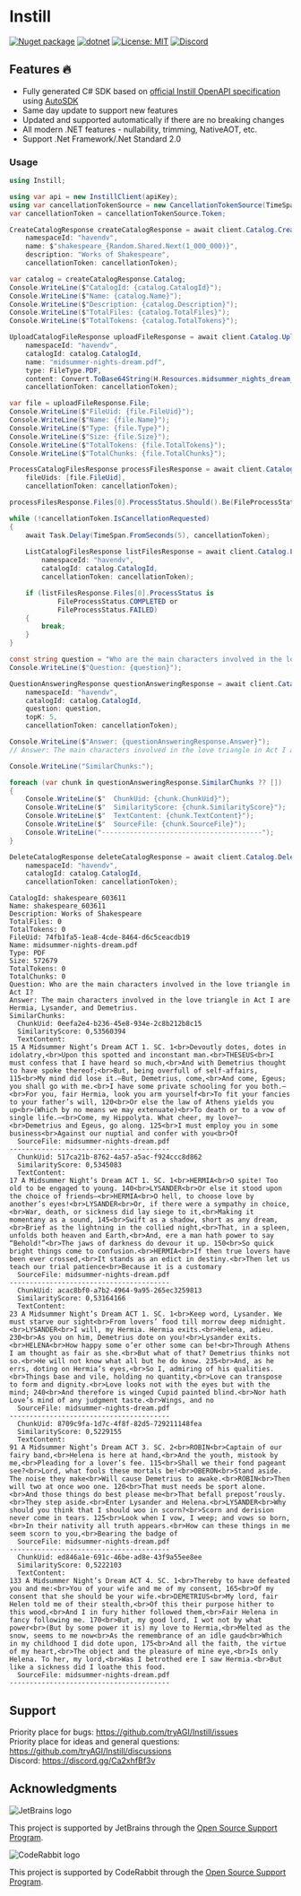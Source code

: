 # Instill

[![Nuget package](https://img.shields.io/nuget/vpre/Instill)](https://www.nuget.org/packages/Instill/)
[![dotnet](https://github.com/tryAGI/Instill/actions/workflows/dotnet.yml/badge.svg?branch=main)](https://github.com/tryAGI/Instill/actions/workflows/dotnet.yml)
[![License: MIT](https://img.shields.io/github/license/tryAGI/Instill)](https://github.com/tryAGI/Instill/blob/main/LICENSE.txt)
[![Discord](https://img.shields.io/discord/1115206893015662663?label=Discord&logo=discord&logoColor=white&color=d82679)](https://discord.gg/Ca2xhfBf3v)

## Features 🔥
- Fully generated C# SDK based on [official Instill OpenAPI specification](https://raw.githubusercontent.com/Instill/assemblyai-api-spec/main/openapi.yml) using [AutoSDK](https://github.com/HavenDV/AutoSDK)
- Same day update to support new features
- Updated and supported automatically if there are no breaking changes
- All modern .NET features - nullability, trimming, NativeAOT, etc.
- Support .Net Framework/.Net Standard 2.0

### Usage
```csharp
using Instill;

using var api = new InstillClient(apiKey);
using var cancellationTokenSource = new CancellationTokenSource(TimeSpan.FromMinutes(5));
var cancellationToken = cancellationTokenSource.Token;

CreateCatalogResponse createCatalogResponse = await client.Catalog.CreateCatalogAsync(
    namespaceId: "havendv",
    name: $"shakespeare_{Random.Shared.Next(1_000_000)}",
    description: "Works of Shakespeare",
    cancellationToken: cancellationToken);

var catalog = createCatalogResponse.Catalog;
Console.WriteLine($"CatalogId: {catalog.CatalogId}");
Console.WriteLine($"Name: {catalog.Name}");
Console.WriteLine($"Description: {catalog.Description}");
Console.WriteLine($"TotalFiles: {catalog.TotalFiles}");
Console.WriteLine($"TotalTokens: {catalog.TotalTokens}");

UploadCatalogFileResponse uploadFileResponse = await client.Catalog.UploadCatalogFileAsync(
    namespaceId: "havendv",
    catalogId: catalog.CatalogId,
    name: "midsummer-nights-dream.pdf",
    type: FileType.PDF,
    content: Convert.ToBase64String(H.Resources.midsummer_nights_dream_pdf.AsBytes()),
    cancellationToken: cancellationToken);

var file = uploadFileResponse.File;
Console.WriteLine($"FileUid: {file.FileUid}");
Console.WriteLine($"Name: {file.Name}");
Console.WriteLine($"Type: {file.Type}");
Console.WriteLine($"Size: {file.Size}");
Console.WriteLine($"TotalTokens: {file.TotalTokens}");
Console.WriteLine($"TotalChunks: {file.TotalChunks}");

ProcessCatalogFilesResponse processFilesResponse = await client.Catalog.ProcessCatalogFilesAsync(
    fileUids: [file.FileUid],
    cancellationToken: cancellationToken);

processFilesResponse.Files[0].ProcessStatus.Should().Be(FileProcessStatus.WAITING);

while (!cancellationToken.IsCancellationRequested)
{
    await Task.Delay(TimeSpan.FromSeconds(5), cancellationToken);
    
    ListCatalogFilesResponse listFilesResponse = await client.Catalog.ListCatalogFilesAsync(
        namespaceId: "havendv",
        catalogId: catalog.CatalogId,
        cancellationToken: cancellationToken);

    if (listFilesResponse.Files[0].ProcessStatus is
            FileProcessStatus.COMPLETED or
            FileProcessStatus.FAILED)
    {
        break;
    }
}

const string question = "Who are the main characters involved in the love triangle in Act I?";
Console.WriteLine($"Question: {question}");

QuestionAnsweringResponse questionAnsweringResponse = await client.Catalog.QuestionAnsweringAsync(
    namespaceId: "havendv",
    catalogId: catalog.CatalogId,
    question: question,
    topK: 5,
    cancellationToken: cancellationToken);

Console.WriteLine($"Answer: {questionAnsweringResponse.Answer}");
// Answer: The main characters involved in the love triangle in Act I are Hermia, Lysander, and Demetrius.

Console.WriteLine("SimilarChunks:");

foreach (var chunk in questionAnsweringResponse.SimilarChunks ?? [])
{
    Console.WriteLine($"  ChunkUid: {chunk.ChunkUid}");
    Console.WriteLine($"  SimilarityScore: {chunk.SimilarityScore}");
    Console.WriteLine($"  TextContent: {chunk.TextContent}");
    Console.WriteLine($"  SourceFile: {chunk.SourceFile}");
    Console.WriteLine("----------------------------------------");
}

DeleteCatalogResponse deleteCatalogResponse = await client.Catalog.DeleteCatalogAsync(
    namespaceId: "havendv",
    catalogId: catalog.CatalogId,
    cancellationToken: cancellationToken);
```
```
CatalogId: shakespeare_603611
Name: shakespeare_603611
Description: Works of Shakespeare
TotalFiles: 0
TotalTokens: 0
FileUid: 74fb1fa5-1ea8-4cde-8464-d6c5ceacdb19
Name: midsummer-nights-dream.pdf
Type: PDF
Size: 572679
TotalTokens: 0
TotalChunks: 0
Question: Who are the main characters involved in the love triangle in Act I?
Answer: The main characters involved in the love triangle in Act I are Hermia, Lysander, and Demetrius.
SimilarChunks:
  ChunkUid: 0eefa2e4-b236-45e8-934e-2c8b212b8c15
  SimilarityScore: 0,53560394
  TextContent: 
15 A Midsummer Night’s Dream ACT 1. SC. 1<br>Devoutly dotes, dotes in idolatry,<br>Upon this spotted and inconstant man.<br>THESEUS<br>I must confess that I have heard so much,<br>And with Demetrius thought to have spoke thereof;<br>But, being overfull of self-affairs, 115<br>My mind did lose it.—But, Demetrius, come,<br>And come, Egeus; you shall go with me.<br>I have some private schooling for you both.—<br>For you, fair Hermia, look you arm yourself<br>To fit your fancies to your father’s will, 120<br>Or else the law of Athens yields you up<br>(Which by no means we may extenuate)<br>To death or to a vow of single life.—<br>Come, my Hippolyta. What cheer, my love?—<br>Demetrius and Egeus, go along. 125<br>I must employ you in some business<br>Against our nuptial and confer with you<br>Of
  SourceFile: midsummer-nights-dream.pdf
----------------------------------------
  ChunkUid: 517ca21b-8762-4a57-a5ac-f924ccc8d862
  SimilarityScore: 0,5345083
  TextContent: 
17 A Midsummer Night’s Dream ACT 1. SC. 1<br>HERMIA<br>O spite! Too old to be engaged to young. 140<br>LYSANDER<br>Or else it stood upon the choice of friends—<br>HERMIA<br>O hell, to choose love by another’s eyes!<br>LYSANDER<br>Or, if there were a sympathy in choice,<br>War, death, or sickness did lay siege to it,<br>Making it momentany as a sound, 145<br>Swift as a shadow, short as any dream,<br>Brief as the lightning in the collied night,<br>That, in a spleen, unfolds both heaven and Earth,<br>And, ere a man hath power to say “Behold!”<br>The jaws of darkness do devour it up. 150<br>So quick bright things come to confusion.<br>HERMIA<br>If then true lovers have been ever crossed,<br>It stands as an edict in destiny.<br>Then let us teach our trial patience<br>Because it is a customary
  SourceFile: midsummer-nights-dream.pdf
----------------------------------------
  ChunkUid: acac8bf0-a7b2-4964-9a95-265ec3259813
  SimilarityScore: 0,53164166
  TextContent: 
23 A Midsummer Night’s Dream ACT 1. SC. 1<br>Keep word, Lysander. We must starve our sight<br>From lovers’ food till morrow deep midnight.<br>LYSANDER<br>I will, my Hermia. Hermia exits.<br>Helena, adieu. 230<br>As you on him, Demetrius dote on you!<br>Lysander exits.<br>HELENA<br>How happy some o’er other some can be!<br>Through Athens I am thought as fair as she.<br>But what of that? Demetrius thinks not so.<br>He will not know what all but he do know. 235<br>And, as he errs, doting on Hermia’s eyes,<br>So I, admiring of his qualities.<br>Things base and vile, holding no quantity,<br>Love can transpose to form and dignity.<br>Love looks not with the eyes but with the mind; 240<br>And therefore is winged Cupid painted blind.<br>Nor hath Love’s mind of any judgment taste.<br>Wings, and no
  SourceFile: midsummer-nights-dream.pdf
----------------------------------------
  ChunkUid: 8709c9fa-1d7c-4f8f-82d5-729211148fea
  SimilarityScore: 0,5229155
  TextContent: 
91 A Midsummer Night’s Dream ACT 3. SC. 2<br>ROBIN<br>Captain of our fairy band,<br>Helena is here at hand,<br>And the youth, mistook by me,<br>Pleading for a lover’s fee. 115<br>Shall we their fond pageant see?<br>Lord, what fools these mortals be!<br>OBERON<br>Stand aside. The noise they make<br>Will cause Demetrius to awake.<br>ROBIN<br>Then will two at once woo one. 120<br>That must needs be sport alone.<br>And those things do best please me<br>That befall prepost’rously.<br>They step aside.<br>Enter Lysander and Helena.<br>LYSANDER<br>Why should you think that I should woo in scorn?<br>Scorn and derision never come in tears. 125<br>Look when I vow, I weep; and vows so born,<br>In their nativity all truth appears.<br>How can these things in me seem scorn to you,<br>Bearing the badge of
  SourceFile: midsummer-nights-dream.pdf
----------------------------------------
  ChunkUid: ed846a1e-691c-46be-ad8e-43f9a55ee8ee
  SimilarityScore: 0,5222103
  TextContent: 
133 A Midsummer Night’s Dream ACT 4. SC. 1<br>Thereby to have defeated you and me:<br>You of your wife and me of my consent, 165<br>Of my consent that she should be your wife.<br>DEMETRIUS<br>My lord, fair Helen told me of their stealth,<br>Of this their purpose hither to this wood,<br>And I in fury hither followed them,<br>Fair Helena in fancy following me. 170<br>But, my good lord, I wot not by what power<br>(But by some power it is) my love to Hermia,<br>Melted as the snow, seems to me now<br>As the remembrance of an idle gaud<br>Which in my childhood I did dote upon, 175<br>And all the faith, the virtue of my heart,<br>The object and the pleasure of mine eye,<br>Is only Helena. To her, my lord,<br>Was I betrothed ere I saw Hermia.<br>But like a sickness did I loathe this food.
  SourceFile: midsummer-nights-dream.pdf
----------------------------------------
```

## Support

Priority place for bugs: https://github.com/tryAGI/Instill/issues  
Priority place for ideas and general questions: https://github.com/tryAGI/Instill/discussions  
Discord: https://discord.gg/Ca2xhfBf3v  

## Acknowledgments

![JetBrains logo](https://resources.jetbrains.com/storage/products/company/brand/logos/jetbrains.png)

This project is supported by JetBrains through the [Open Source Support Program](https://jb.gg/OpenSourceSupport).

![CodeRabbit logo](https://opengraph.githubassets.com/1c51002d7d0bbe0c4fd72ff8f2e58192702f73a7037102f77e4dbb98ac00ea8f/marketplace/coderabbitai)

This project is supported by CodeRabbit through the [Open Source Support Program](https://github.com/marketplace/coderabbitai).